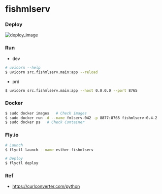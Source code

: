 # fishmlserv

### Deploy
![deploy_image](https://github.com/user-attachments/assets/ea46447a-0c40-42fa-843d-519b9ca2b013)

### Run
- dev
```bash
# uvicorn --help
$ uvicorn src.fishmlserv.main:app --reload
```

- prd
```bash
$ uvicorn src.fishmlserv.main:app --host 0.0.0.0 --port 8765 
```

### Docker
```bash
$ sudo docker images   # Check images
$ sudo docker run -d --name fmlserv-042 -p 8877:8765 fishmlserv:0.4.2  # Run Docker
$ sudo docker ps   # Check Container
```

### Fly.io
```bash
# Launch
$ flyctl launch --name esther-fishmlserv

# Deploy
$ flyctl deploy
```

### Ref
- https://curlconverter.com/python
